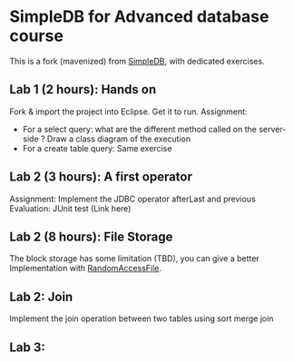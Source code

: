# SimpleDB for Advanced database course

This is a fork (mavenized) from [SimpleDB](http://www.cs.bc.edu/~sciore/simpledb/intro.html), with dedicated exercises.

## Lab 1 (2 hours): Hands on

Fork & import the project into Eclipse. Get it to run. 
Assignment: 
* For a select query: what are the different method called on the server-side ? Draw a class diagram of the execution
* For a create table query: Same exercise

## Lab 2 (3 hours): A first operator

Assignment: Implement the JDBC operator afterLast and previous
Evaluation: JUnit test (Link here)

## Lab 2 (8  hours): File Storage

The block storage has some limitation (TBD), you can give a better Implementation with [RandomAccessFile](https://docs.oracle.com/javase/7/docs/api/java/io/RandomAccessFile.html).

## Lab 2: Join

Implement the join operation between two tables using sort merge join

## Lab 3: 
